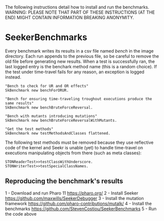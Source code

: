 The following instructions detail how to install and run the benchmarks.
WARNING: PLEASE NOTE THAT PART OF THESE INSTRUCTIONS (AT THE END) MIGHT CONTAIN INFORMATION BREAKING ANONYMITY.

# SeekerBenchmarks

Every benchmark writes its results in a csv file named *bench* in the image directory.
Each run appends to the previous file, so be careful to remove the old file before generating new results.
When a test is successfully ran, the last logged entry is the benchark method name (this is a random choice).
If the test under time-travel fails for any reason, an exception is logged instead.

```Smalltalk 
"Bench to check for UR and OR effects"
SkBenchmark new benchForORUR.

"Bench for ensuring time-traveling troughout executions produce the same results"
SkBenchmark new benchBruteForceReversal.

"Bench with mutants introducing mutations"
SkBenchmark new benchBruteForceReversalWithMutants.

"Get the test methods"
SkBenchmark new testMethodsAndClasses flattened.
```

The following test methods must be removed because they use reflective code of the kernel and Seekr is unable (yet) to handle time-travel on executions manipulating objects from there (such as meta classes):
```Smalltalk 
STONReaderTest>>testClassWithUnderscore.
STONWriterTest>>testSpecialClassNames.
```
## Reproducing the benchmark's results

1 - Download and run Pharo 11 https://pharo.org/
2 - Install Seeker https://github.com/maxwills/SeekerDebugger
3 - Install the mutation framework https://github.com/pharo-contributions/mutalk/
4 - Install the benchmarks https://github.com/StevenCostiou/SeekerBenchmarks
5 - Run the code above
